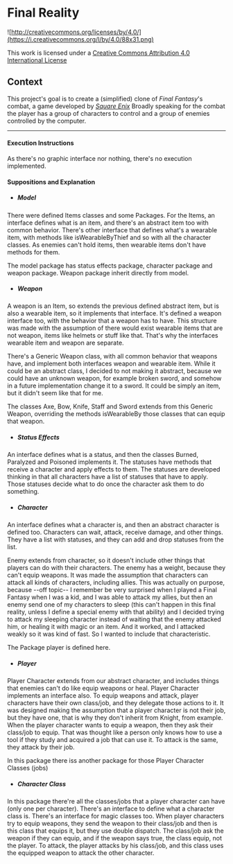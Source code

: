 Final Reality
=============

![http://creativecommons.org/licenses/by/4.0/](https://i.creativecommons.org/l/by/4.0/88x31.png)

This work is licensed under a 
[Creative Commons Attribution 4.0 International License](http://creativecommons.org/licenses/by/4.0/)

Context
-------

This project's goal is to create a (simplified) clone of _Final Fantasy_'s combat, a game developed
by [_Square Enix_](https://www.square-enix.com)
Broadly speaking for the combat the player has a group of characters to control and a group of 
enemies controlled by the computer.

---

#### Execution Instructions
As there's no graphic interface nor nothing, there's no execution implemented.

#### Suppositions and Explanation
* ##### Model
There were defined Items classes and some Packages.
For the Items, an interface defines what is an item, and there's an abstract item too with common behavior.
There's other interface that defines what's a wearable item, with methods like isWearableByThief and so with all the character classes.
As enemies can't hold items, then wearable items don't have methods for them.

The model package has status effects package, character package and weapon package. Weapon package inherit directly from model.

* ##### Weapon
A weapon is an Item, so extends the previous defined abstract item, but is also a wearable item, so it implements that interface.
It's defined a weapon interface too, with the behavior that a weapon has to have. This structure was made with the assumption of there would exist
wearable items that are not weapon, items like helmets or stuff like that. That's why the interfaces wearable item and weapon are separate.

There's a Generic Weapon class, with all common behavior that weapons have, and implement both interfaces weapon and wearable item.
While it could be an abstract class, I decided to not making it abstract, because we could have an unknown weapon, for example broken sword,
and somehow in a future implementation change it to a sword. It could be simply an item, but it didn't seem like that for me.

The classes Axe, Bow, Knife, Staff and Sword extends from this Generic Weapon,
overriding the methods isWearableBy those classes that can equip that weapon.

* ##### Status Effects
An interface defines what is a status, and then the classes Burned, Paralyzed and Poisoned implements it.
The statuses have methods that receive a character and apply effects to them.
The statuses are developed thinking in that all characters have a list of statuses that have to apply.
Those statuses decide what to do once the character ask them to do something. 

* ##### Character
An interface defines what a character is, and then an abstract character is defined too.
Characters can wait, attack, receive damage, and other things. They have a list with statuses, and they can add and drop statuses from the list. 

Enemy extends from character, so it doesn't include other things that players can do with their characters.
The enemy has a weight, because they can't equip weapons.
It was made the assumption that characters can attack all kinds of characters, including allies.
This was actually on purpose, because
--off topic-- I remember be very surprised when I played a Final Fantasy when I was a kid, and I was able to attack my allies,
but then an enemy send one of my characters to sleep (this can't happen in this final reality, unless I define a special enemy with that ability) and
I decided trying to attack my sleeping character instead of waiting that the enemy attacked him, or healing it with magic or an item. And it worked,
and I attacked weakly so it was kind of fast. So I wanted to include that characteristic. 

The Package player is defined here.

* ##### Player
Player Character extends from our abstract character, and includes things that enemies can't do like equip weapons or heal.
Player Character implements an interface also.
To equip weapons and attack, player characters have their own class/job, and they delegate those actions to it.
It was designed making the assumption that a player character is not their job, but they have one, that is why they don't inherit from Knight, from example.
When the player character wants to equip a weapon, then they ask their class/job to equip.
That was thought like a person only knows how to use a tool if they study and acquired a job that can use it.
To attack is the same, they attack by their job.

In this package there iss another package for those Player Character Classes (jobs)

* ##### Character Class
In this package there're all the classes/jobs that a player character can have (only one per character).
There's an interface to define what a character class is. There's an interface for magic classes too.
When player characters try to equip weapons, they send the weapon to their class/job and then is this class that equips it, but they use double dispatch.
The class/job ask the weapon if they can equip, and if the weapon says true, the class equip, not the player.
To attack, the player attacks by his class/job, and this class uses the equipped weapon to attack the other character.